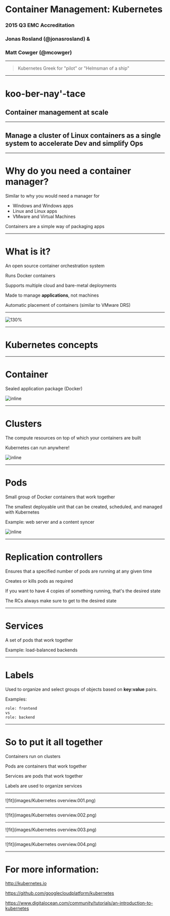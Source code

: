 # Container Management: Kubernetes
### 2015 Q3 EMC Accreditation
### Jonas Rosland (@jonasrosland) &
### Matt Cowger (@mcowger)

---

> Kubernetes
> Greek for "pilot" or "Helmsman of a ship"

---

# koo-ber-nay'-tace
## Container management at scale

---

## Manage a cluster of Linux containers as a single system to accelerate Dev and simplify Ops

---

# Why do you need a container manager?

Similar to why you would need a manager for
 - Windows and Windows apps
 - Linux and Linux apps
 - VMware and Virtual Machines

Containers are a simple way of packaging apps

---

# What is it?

An open source container orchestration system

Runs Docker containers

Supports multiple cloud and bare-metal deployments

Made to manage **applications**, not machines

Automatic placement of containers (similar to VMware DRS)

---

![130%](images/kubernetes-graph-01.png)

---

# Kubernetes concepts

---

# Container

Sealed application package (Docker)

![inline](https://d3oypxn00j2a10.cloudfront.net/0.19.1/images/pages/brand_guidelines/small_v.png)

---

# Clusters

The compute resources on top of which your containers are built

Kubernetes can run anywhere!

![inline](images/kubernetes-install.png)

---

# Pods

Small group of Docker containers that work together

The smallest deployable unit that can be created, scheduled, and managed with Kubernetes

Example: web server and a content syncer

![inline](http://upload.wikimedia.org/wikipedia/commons/5/5b/NCI_peas_in_pod.jpg)

---

# Replication controllers

Ensures that a specified number of pods are running at any given time

Creates or kills pods as required

If you want to have 4 copies of something running, that's the desired state

The RCs always make sure to get to the desired state

---

# Services

A set of pods that work together

Example: load-balanced backends

---

# Labels

Used to organize and select groups of objects based on **key:value** pairs.

Examples:
```
role: frontend
vs
role: backend
```

---

# So to put it all together

Containers run on clusters

Pods are containers that work together

Services are pods that work together

Labels are used to organize services

---

![fit](images/Kubernetes overview.001.png)

---

![fit](images/Kubernetes overview.002.png)

---

![fit](images/Kubernetes overview.003.png)

---

![fit](images/Kubernetes overview.004.png)

---

# For more information:

http://kubernetes.io

https://github.com/googlecloudplatform/kubernetes

https://www.digitalocean.com/community/tutorials/an-introduction-to-kubernetes
